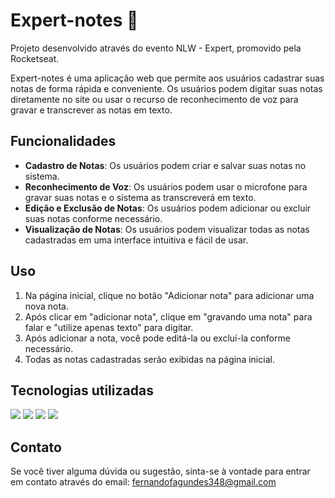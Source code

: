 # Expert-notes 💜

Projeto desenvolvido através do evento NLW - Expert, promovido pela Rocketseat.

Expert-notes é uma aplicação web que permite aos usuários cadastrar suas notas de forma rápida e conveniente. Os usuários podem digitar suas notas diretamente no site ou usar o recurso de reconhecimento de voz para gravar e transcrever as notas em texto.

## Funcionalidades

- **Cadastro de Notas**: Os usuários podem criar e salvar suas notas no sistema.
- **Reconhecimento de Voz**: Os usuários podem usar o microfone para gravar suas notas e o sistema as transcreverá em texto.
- **Edição e Exclusão de Notas**: Os usuários podem adicionar ou excluir suas notas conforme necessário.
- **Visualização de Notas**: Os usuários podem visualizar todas as notas cadastradas em uma interface intuitiva e fácil de usar.

## Uso

1. Na página inicial, clique no botão "Adicionar nota" para adicionar uma nova nota.
2. Após clicar em "adicionar nota", clique em "gravando uma nota" para falar e "utilize apenas texto" para digitar.
3. Após adicionar a nota, você pode editá-la ou excluí-la conforme necessário.
4. Todas as notas cadastradas serão exibidas na página inicial.

## Tecnologias utilizadas

<div>
  <img src="https://img.shields.io/badge/React-61DAFB.svg?style=for-the-badge&logo=React&logoColor=black"></img>
  <img src="https://img.shields.io/badge/TypeScript-3178C6.svg?style=for-the-badge&logo=TypeScript&logoColor=white"></img>
  <img src="https://img.shields.io/badge/Vite-646CFF.svg?style=for-the-badge&logo=Vite&logoColor=white"></img>
  <img src="https://img.shields.io/badge/Tailwind%20CSS-06B6D4.svg?style=for-the-badge&logo=Tailwind-CSS&logoColor=white"></img>
</div>

## Contato

Se você tiver alguma dúvida ou sugestão, sinta-se à vontade para entrar em contato através do email: fernandofagundes348@gmail.com
